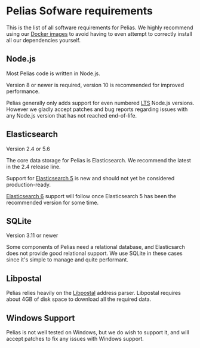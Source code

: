# Pelias Sofware requirements

This is the list of all software requirements for Pelias. We highly recommend using our
[Docker images](https://hub.docker.com/r/pelias/) to avoid having to even attempt to correctly
install all our dependencies yourself.

## Node.js

Most Pelias code is written in Node.js.

Version 8 or newer is required, version 10 is recommended for improved performance.

Pelias generally only adds support for even numbered [LTS](https://github.com/nodejs/Release#release-schedule) Node.js versions.
However we gladly accept patches and bug reports regarding issues with any Node.js version that has not reached end-of-life.

## Elasticsearch

Version 2.4 or 5.6

The core data storage for Pelias is Elasticsearch. We recommend the latest in the 2.4 release line.

Support for [Elasticsearch 5](https://github.com/pelias/pelias/issues/461) is new and should not yet be considered production-ready.

[Elasticsearch 6](https://github.com/pelias/pelias/issues/719) support will follow once Elasticsearch 5 has been the recommended version for some time.

## SQLite

Version 3.11 or newer

Some components of Pelias need a relational database, and Elasticsarch does not provide good
relational support. We use SQLite in these cases since it's simple to manage and quite performant.

## Libpostal

Pelias relies heavily on the [Libpostal](https://github.com/openvenues/libpostal#installation)
address parser. Libpostal requires about 4GB of disk space to download all the required data.

## Windows Support

Pelias is not well tested on Windows, but we do wish to support it, and will accept patches to fix
any issues with Windows support.
